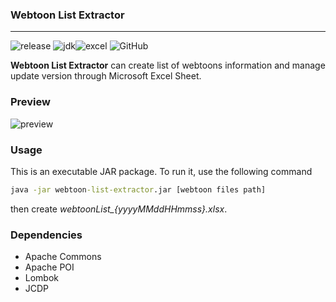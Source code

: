 ### Webtoon List Extractor

---

![release](https://img.shields.io/github/v/release/ImSejin/webtoon-list-extractor) ![jdk](https://img.shields.io/badge/jdk-8-orange)![excel](https://img.shields.io/badge/excel-xlsx-009900) ![GitHub](https://img.shields.io/github/license/imsejin/webtoon-list-extractor)

**Webtoon List Extractor** can create list of webtoons information and manage update version through Microsoft Excel Sheet.



### Preview

![preview](<https://user-images.githubusercontent.com/46176032/81501581-2eadea00-9314-11ea-89ae-990a75ee3b4e.gif>)



### Usage

This is an executable JAR package. To run it, use the following command

```cmd
java -jar webtoon-list-extractor.jar [webtoon files path]
```

then create *webtoonList_{yyyyMMddHHmmss}.xlsx*.



### Dependencies

* Apache Commons
* Apache POI
* Lombok
* JCDP
